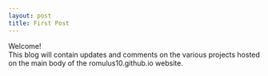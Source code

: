 ```yaml
---
layout: post
title: First Post
---
```


Welcome!  
This blog will contain updates and comments on the various projects hosted on the main body of the romulus10.github.io website.